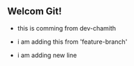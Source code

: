 ## Welcom Git!

- this is comming from dev-chamith

 - i am adding this from 'feature-branch'

 - i am adding new line